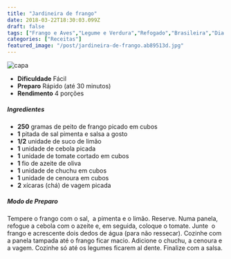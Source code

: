```yaml
---
title: "Jardineira de frango"
date: 2018-03-22T18:30:03.099Z
draft: false
tags: ["Frango e Aves","Legume e Verdura","Refogado","Brasileira","Dia a Dia","Leve e Saudável","Alimentação saudável"]
categories: ["Receitas"]
featured_image: "/post/jardineira-de-frango.ab89513d.jpg"
---
```


![capa](/post/jardineira-de-frango.ab89513d.jpg)

*   **Dificuldade** Fácil
*   **Preparo** Rápido (até 30 minutos)
*   **Rendimento** 4 porções

##### Ingredientes

*   **250** gramas de peito de frango picado em cubos
*   **1** pitada de sal pimenta e salsa a gosto
*   **1/2** unidade de suco de limão
*   **1** unidade de cebola picada 
*   **1** unidade de tomate cortado em cubos  
*   **1** fio de azeite de oliva
*   **1** unidade de chuchu em cubos 
*   **1** unidade de cenoura em cubos 
*   **2** xícaras (chá) de vagem picada

##### Modo de Preparo

Tempere o frango com o sal,  a pimenta e o limão. Reserve. Numa panela, refogue a cebola com o azeite e, em seguida, coloque o tomate. Junte  o frango e acrescente dois dedos de água (para não ressecar). Cozinhe com  a panela tampada até o frango ficar macio. Adicione o chuchu, a cenoura e a vagem. Cozinhe só até os legumes ficarem al dente. Finalize com a salsa.
